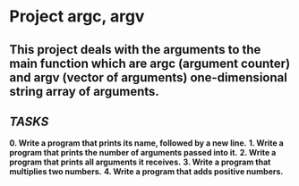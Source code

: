 # Project argc, argv

## This project deals with the arguments to the main function which are **argc** (argument counter) and **argv** (vector of arguments) one-dimensional string array of arguments.

## *TASKS*

**0. Write a program that prints its name, followed by a new line.**
**1. Write a program that prints the number of arguments passed into it.**
**2. Write a program that prints all arguments it receives.**
**3. Write a program that multiplies two numbers.**
**4. Write a program that adds positive numbers.**